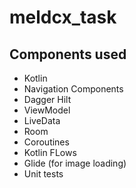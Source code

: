 # meldcx_task

## Components used
  - Kotlin
  - Navigation Components
  - Dagger Hilt
  - ViewModel
  - LiveData
  - Room
  - Coroutines
  - Kotlin FLows
  - Glide (for image loading)
  - Unit tests
